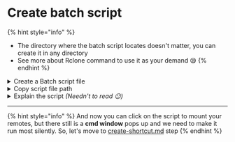 # Create batch script

{% hint style="info" %}
* The directory where the batch script locates doesn't matter, you can create it in any directory
* See more about Rclone command to use it as your demand 😪
{% endhint %}

<details>

<summary>Create a Batch script file</summary>

1. **Create** a batch file _(Ex: Mount.bat)_
2. Edit it and put the below script inside the batch file\
   _(Ex: Notepad, Visual Studio Code,...)_

{% code title="Mount.bat" overflow="wrap" lineNumbers="true" fullWidth="false" %}
```batch
:CHECK_CONNECTION
ping google.com -n 1 > nul
if %errorlevel% neq 0 (
    timeout /t 5 > nul
    goto CHECK_CONNECTION
)

start SilentCMD your_rclone_command_1
start SilentCMD your_rclone_command_2

timeout /t 2

taskkill /f /im SilentCMD.exe
```
{% endcode %}

3. Replace <mark style="color:purple;">`your_rclone_command`</mark> in the script above 👆. You can mount multiple remotes just enter after <mark style="color:orange;">**`start SilentCMD`**</mark> command

</details>

<details>

<summary>Copy script file path</summary>

Copy the **full path** of the script above for the below step

Ex: `D:Rclone mount/Mount.bat`

</details>

<details>

<summary>Explain the script <em>(Needn't to read 😐)</em></summary>

1. It will ping to `google.com`, if it fails, it will retry to ping until it successes
2. After pinging successfully, it will start **SilentCMD** to run all <mark style="color:purple;">`your_rclone_command`</mark>
3. After <mark style="color:orange;">2 seconds</mark> of waiting, it will terminate _(End task)_ all the **SilentCMD** itself

With **SilentCMD**, **Rclone** doesn't run under any terminal, cmd,... So after terminating **SilentCMD**, **Rclone** still works 😤

</details>

***

{% hint style="info" %}
And now you can click on the script to mount your remotes, but there still is a **cmd window** pops up and we need to make it run most silently. So, let's move to [create-shortcut.md](setup-shortcut/create-shortcut.md "mention") step
{% endhint %}
